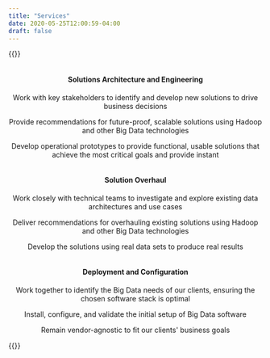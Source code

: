 ```yaml
---
title: "Services"
date: 2020-05-25T12:00:59-04:00
draft: false
---
```


{{<raw-html>}}
<div class="row services">
  <div class="column" align="center">
    <span class="fa-stack"><i class="fa fa-circle fa-stack-2x"></i> <i class="fa fa-cloud fa-stack-1x"></i></span>
    <h4>
      <strong>Solutions Architecture and Engineering</strong>
    </h4>
    <p>Work with key stakeholders to identify and develop new solutions to drive business decisions</p>
    <p>Provide recommendations for future-proof, scalable solutions using Hadoop and other Big Data technologies</p>
    <p>Develop operational prototypes to provide functional, usable solutions that achieve the most critical goals and provide instant</p>
  </div>
  <div class="column" align="center">
    <span class="fa-stack"><i class="fa fa-circle fa-stack-2x"></i> <i class="fa fa-compass fa-stack-1x"></i></span>
    <h4>
      <strong>Solution Overhaul</strong>
    </h4>
    <p>Work closely with technical teams to investigate and explore existing data architectures and use cases</p>
    <p>Deliver recommendations for overhauling existing solutions using Hadoop and other Big Data technologies</p>
    <p>Develop the solutions using real data sets to produce real results</p>
  </div>
  <div class="column" align="center">
    <span class="fa-stack"><i class="fa fa-circle fa-stack-2x"></i> <i class="fa fa-database fa-stack-1x"></i></span>
    <h4>
      <strong>Deployment and Configuration</strong>
    </h4>
    <p>Work together to identify the Big Data needs of our clients, ensuring the chosen software stack is optimal</p>
    <p>Install, configure, and validate the initial setup of Big Data software</p>
    <p>Remain vendor-agnostic to fit our clients' business goals</p>
  </div>
</div>
{{</raw-html>}}
